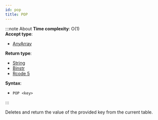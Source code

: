 ```yaml
---
id: pop
title: POP
---
```


:::note About
**Time complexity**: O(1)  
**Accept type**:

- [AnyArray](../protocol/data-types#any-array)

**Return type**:

- [String](../protocol/skyhash#strings-)
- [Binstr](../protocol/skyhash#strings-)
- [Rcode 5](../protocol/response-codes)

**Syntax**:

- `POP <key>`

:::

Deletes and return the value of the provided key from the current table.
